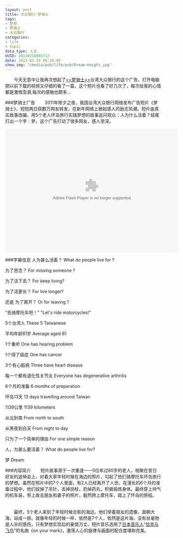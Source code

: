 ```yaml
---
layout: post
title: 大众银行-梦骑士
tags: 
- 梦想
- 梦骑士
- 大众银行
categories:
- life
- topic
data_type: 人文
UUID: 20130218003712
date: 2013-02-18 00:10:00
show_img: "/media/pub/life/pub/Dream-Knight.jpg"
---
```


　　今天无意中让我再次想起了<a href="http://www.tudou.com/programs/view/9HhrvdB76s8/" target="_bank" alt="梦骑士"><<梦骑士>></a>台湾大众银行的这个广告，打开电脑把以前下载的视频又仔细的看了一篇，这个短片也看了好几次了，每次给我的心情都是激情澎湃,每次的感触也颇多...

###梦骑士广告
　　2011年除夕之夜，我国台湾大众银行网络发布广告短片《梦骑士》，短短两日获数万网友转发，在新年网络上掀起感人的励志风潮。短片由真实故事改编，用5个老人环岛旅行实践梦想的故事追问观众：人为什么活着？结尾打出一个字：梦。这个广告打动了很多网友，感人至深。
<div style="text-align: center;">
<object width="560" height="400" data="http://player.youku.com/player.php/sid/XMjQxMTUwNTI0/v.swf" type="application/x-shockwave-flash">
<param name="src" value="http://player.youku.com/player.php/sid/XMjQxMTUwNTI0/v.swf">
</object>
</div>

###字幕信息
人为甚么活着？ What do people live for ?

为了思念？ For missing someone ?

为了活下去？ For keep living?

为了活更长？ For live longer?

还是 为了离开？ Or for leaving ?

“去骑摩托车吧！” "Let's ride motorcycles!"

5个台湾人 These 5 Taiwanese

平均年龄81岁 Average aged 81

1个重听 One has hearing problem

1个得了癌症 One has cancer

3个有心脏病 Three have heart disease

每一个都有退化性关节炎 Everyone has degenerative arthritis

6个月的准备 6 months of preparation

环岛13天 13 days travelling around Taiwan

1139公里 1139 kilometers

从北到南 From north to south

从黑夜到白天 From night to day

只为了一个简单的理由 For one simple reason

人，为甚么要活着？ What do people live for?

梦 Dream

###内容简介
　　短片故事源于一次重逢——5位年过80岁的老人，相聚在昔日好友的追悼会上，对着大家年轻时候在海边的照片，勾起了他们骑摩托车环岛旅行的梦想。虽然在照片中的7个人里面，有2人已经离开了人世。在漫长的6个月的准备过程中，他们拔掉了吊针，丢掉拐杖，扔掉药丸，积极锻炼身体。最终穿上帅气的机车装，带上故去朋友和妻子的照片，毅然跨上摩托车，踏上了环岛的旅程。 　

　　最终，5个老人来到了年轻时候合影的海边。他们举着朋友的遗像，面朝大海，站成一排。就像年轻的时候一样，依然是7个人，依然是这片海，没有丝毫物是人非的感伤，只有梦想实现后的豪情万丈。短片音乐选用了<a href="http://baike.baidu.com/view/1554.htm" target="_bank">日本音乐人</a>“<a href="http://baike.baidu.com/view/97068.htm" target="_bank">恰克与飞鸟</a>”的名曲《on your mark》，激荡人心的旋律与画面的配合度堪称完美。


